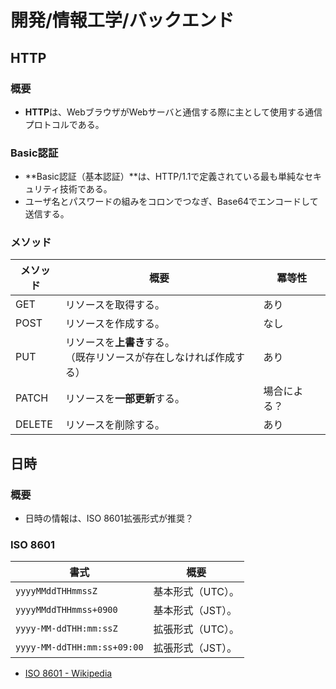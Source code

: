 # 開発/情報工学/バックエンド

## HTTP

### 概要

- **HTTP**は、WebブラウザがWebサーバと通信する際に主として使用する通信プロトコルである。

### Basic認証

- **Basic認証（基本認証）**は、HTTP/1.1で定義されている最も単純なセキュリティ技術である。
- ユーザ名とパスワードの組みをコロンでつなぎ、Base64でエンコードして送信する。

### メソッド

| メソッド | 概要                                                         | 冪等性       |
| -------- | ------------------------------------------------------------ | ------------ |
| GET      | リソースを取得する。                                         | あり         |
| POST     | リソースを作成する。                                         | なし         |
| PUT      | リソースを**上書き**する。<br />（既存リソースが存在しなければ作成する） | あり         |
| PATCH    | リソースを**一部更新**する。                                 | 場合による？ |
| DELETE   | リソースを削除する。                                         | あり         |

## 日時

### 概要

- 日時の情報は、ISO 8601拡張形式が推奨？

### ISO 8601

| 書式                        | 概要              |
| --------------------------- | ----------------- |
| `yyyyMMddTHHmmssZ`          | 基本形式（UTC）。 |
| `yyyyMMddTHHmmss+0900`      | 基本形式（JST）。 |
| `yyyy-MM-ddTHH:mm:ssZ`      | 拡張形式（UTC）。 |
| `yyyy-MM-ddTHH:mm:ss+09:00` | 拡張形式（JST）。 |

- [ISO 8601 - Wikipedia](https://ja.wikipedia.org/wiki/ISO_8601)
